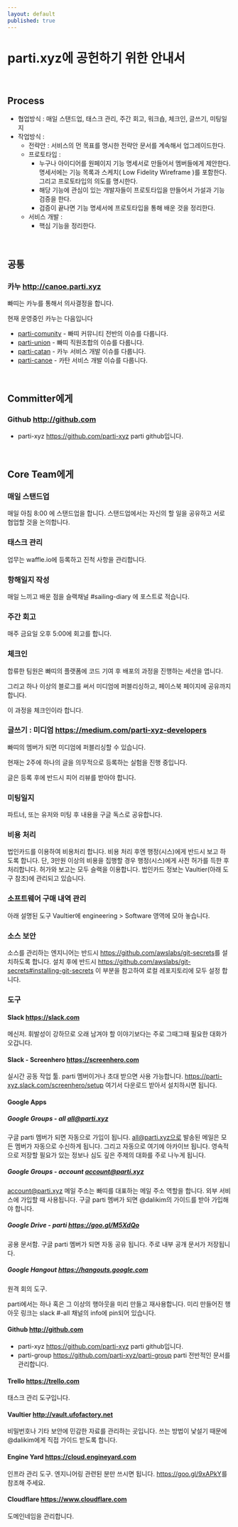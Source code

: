 ```yaml
---
layout: default
published: true
---
```



# parti.xyz에 공헌하기 위한 안내서

&nbsp;

## Process

* 협업방식 : 매일 스탠드업, 태스크 관리, 주간 회고, 워크숍, 체크인, 글쓰기, 미팅일지
* 작업방식 :
  * 전략안 : 서비스의 먼 목표를 명시한 전략안 문서를 계속해서 업그레이드한다.
  * 프로토타입 :
    * 누구나 아이디어를 원페이지 기능 명세서로 만들어서 멤버들에게 제안한다. 명세서에는 기능 목록과 스케치( Low Fidelity Wireframe )를 포함한다. 그리고 프로토타입의 의도를 명시한다.
    * 해당 기능에 관심이 있는 개발자들이 프로토타입을 만들어서 가설과 기능 검증을 한다.
    * 검증이 끝나면 기능 명세서에 프로토타입을 통해 배운 것을 정리한다.
  * 서비스 개발 :
    * 핵심 기능을 정리한다.

&nbsp;


## 공통

### 카누 <http://canoe.parti.xyz>

빠띠는 카누를 통해서 의사결정을 합니다.

현재 운영중인 카누는 다음입니다

* [parti-comunity](http://canoe.parti.xyz/parti-community) - 빠띠 커뮤니티 전반의 이슈를 다룹니다.
* [parti-union](http://canoe.parti.xyz/parti-union) - 빠띠 직원조합의 이슈를 다룹니다.
* [parti-catan](http://canoe.parti.xyz/parti-catan) - 카누 서비스 개발 이슈를 다룹니다.
* [parti-canoe](http://canoe.parti.xyz/parti-canoe) - 카탄 서비스 개발 이슈를 다룹니다.

&nbsp;

## Committer에게

### Github <http://github.com>

- parti-xyz <https://github.com/parti-xyz> parti github입니다.

&nbsp;

## Core Team에게

### 매일 스탠드업

매일 아침 8:00 에 스탠드업을 합니다. 스탠드업에서는 자신의 할 일을 공유하고 서로 협업할 것을 논의합니다.


### 태스크 관리

업무는 waffle.io에 등록하고 진척 사항을 관리합니다.

### 항해일지 작성

매일 느끼고 배운 점을 슬랙채널 #sailing-diary 에 포스트로 적습니다. 

### 주간 회고

매주 금요일 오후 5:00에 회고를 합니다.

### 체크인

합류한 팀원은 빠띠의 플랫폼에 코드 기여 후 배포의 과정을 진행하는 세션을 엽니다.

그리고 하나 이상의 블로그를 써서 미디엄에 퍼블리싱하고, 페이스북 페이지에 공유까지 합니다.

이 과정을 체크인이라 합니다.

### 글쓰기 : 미디엄 <https://medium.com/parti-xyz-developers>

빠띠의 멤버가 되면 미디엄에 퍼블리싱할 수 있습니다.

현재는 2주에 하나의 글을 의무적으로 등록하는 실험을 진행 중입니다.

글은 등록 후에 반드시 피어 리뷰를 받아야 합니다.

### 미팅일지 

파트너, 또는 유저와 미팅 후 내용을 구글 독스로 공유합니다.

### 비용 처리

법인카드를 이용하여 비용처리 합니다. 비용 처리 후엔 행정(시스)에게 반드시 보고 하도록 합니다. 단, 3만원 이상의 비용을 집행할 경우 행정(시스)에게 사전 허가를 득한 후 처리합니다. 허가와 보고는 모두 슬랙을 이용합니다. 법인카드 정보는 Vaultier(아래 도구 참조)에 관리되고 있습니다. 

### 소프트웨어 구매 내역 관리
 아래 설명된 도구 Vaultier에 engineering > Software 영역에 모아 놓습니다.

### 소스 보안
 소스를 관리하는 엔지니어는 반드시 <https://github.com/awslabs/git-secrets>를 설치하도록 합니다.
 설치 후에 반드시 <https://github.com/awslabs/git-secrets#installing-git-secrets> 이 부분을 참고하여 로컬 레포지토리에 모두 설정 합니다.
 
### 도구

#### Slack <https://slack.com>

메신저. 휘발성이 강하므로 오래 남겨야 할 이야기보다는 주로 그때그때 필요한 대화가 오갑니다.

#### Slack - Screenhero <https://screenhero.com>

실시간 공동 작업 툴. parti 멤버이거나 초대 받으면 사용 가능합니다. <https://parti-xyz.slack.com/screenhero/setup> 여기서 다운로드 받아서 설치하시면 됩니다.

#### Google Apps

##### Google Groups - all all@parti.xyz

구글 parti 멤버가 되면 자동으로 가입이 됩니다.
all@parti.xyz으로 발송된 메일은 모든 멤버가 자동으로 수신하게 됩니다. 그리고 자동으로 여기에 아카이브 됩니다.
영속적으로 저장할 필요가 있는 정보나 심도 깊은 주제의 대화를 주로 나누게 됩니다.

##### Google Groups - account account@parti.xyz 

account@parti.xyz 메일 주소는 빠띠를 대표하는 메일 주소 역할을 합니다. 외부 서비스에 가입할 때 사용됩니다.
구글 parti 멤버가 되면 @dalikim의 가이드를 받아 가입해야 합니다.

##### Google Drive - parti <https://goo.gl/M5XdQo>

공용 문서함. 구글 parti 멤버가 되면 자동 공유 됩니다. 주로 내부 공개 문서가 저장됩니다.

##### Google Hangout <https://hangouts.google.com>

원격 회의 도구.

parti에서는 하나 혹은 그 이상의 행아웃을 미리 만들고 재사용합니다. 미리 만들어진 행아웃 링크는 slack #-all 채널의 info에 pin되어 있습니다.

#### Github <http://github.com>

- parti-xyz <https://github.com/parti-xyz> parti github입니다.
- parti-group <https://github.com/parti-xyz/parti-group> parti 전반적인 문서를 관리합니다.

#### Trello <https://trello.com>

태스크 관리 도구입니다. 

#### Vaultier <http://vault.ufofactory.net>

비밀번호나 기타 보안에 민감한 자료를 관리하는 곳입니다. 쓰는 방법이 낯설기 때문에 @dalikim에게 직접 가이드 받도록 합니다.

#### Engine Yard <https://cloud.engineyard.com>

인프라 관리 도구. 엔지니어링 관련된 분만 쓰시면 됩니다. <https://goo.gl/9xAPkY>를 참조해 주세요.

#### Cloudflare <https://www.cloudflare.com>

도메인네임을 관리합니다.
